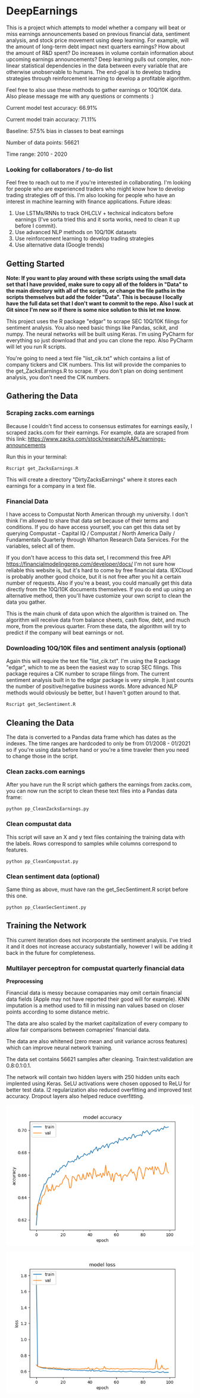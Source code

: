 # DeepEarnings

This is a project which attempts to model whether a company will beat or miss earnings announcements based 
on previous financial data, sentiment analysis, and stock price movement using deep learning. For example, 
will the amount of long-term debt impact next quarters earnings? How about the amount of R&D spent? Do increases 
in volume contain information about upcoming earnings announcements? Deep learning pulls out complex, 
non-linear statistical dependencies in the data between every variable that are otherwise unobservable to humans. 
The end-goal is to develop trading strategies through reinforcement learning to develop a profitable algorithm. 

Feel free to also use these methods to gather earnings or 10Q/10K data. Also please message me with any questions 
or comments :) 

Current model test accuracy: 66.91%

Current model train accuracy: 71.11% 

Baseline: 57.5% bias in classes to beat earnings

Number of data points: 56621

Time range:  2010 - 2020

### Looking for collaborators / to-do list
Feel free to reach out to me if you're interested in collaborating. I'm looking for people who are experienced 
traders who might know how to develop trading strategies off of this. I'm also looking for people who have an
 interest in machine learning with finance applications.
Future ideas:
1. Use LSTMs/RNNs to track OHLCLV + technical indicators before earnings (I've sorta tried this and it sorta works,
need to clean it up before I commit).
2. Use advanced NLP methods on 10Q/10K datasets
3. Use reinforcement learning to develop trading strategies
4. Use alternative data (Google trends) 

## Getting Started

__Note: If you want to play around with these scripts using the small data set that I have provided, make sure 
to copy all of the folders in "Data" to the main directory with all of the scripts, or change the file paths 
in the scripts themselves but add the folder "Data". This is because I locally have the full data set that 
I don't want to commit to the repo. Also I suck at Git since I'm new so if there is some nice solution 
to this let me know.__

This project uses the R package "edgar" to scrape SEC 10Q/10K filings for sentiment analysis. 
You also need basic things like Pandas, scikit, and numpy. The neural networks will be built using Keras. 
I'm using PyCharm for everything so just download that and you can clone the repo. 
Also PyCharm will let you run R scripts. 

You're going to need a text file "list_cik.txt" which contains a list of company tickers and CIK numbers.
This list will provide the companies to the get_ZacksEarnings.R to scrape. If you don't plan on doing sentiment
 analysis, you don't need the CIK numbers. 

## Gathering the Data

### Scraping zacks.com earnings

Because I couldn't find access to consensus estimates for earnings easily, I scraped zacks.com for their earnings. 
For example, data are scraped from this link:
https://www.zacks.com/stock/research/AAPL/earnings-announcements

Run this in your terminal:
```
Rscript get_ZacksEarnings.R
```
This will create a directory "DirtyZacksEarnings" where it stores each earnings for a company in a text file.

### Financial Data

I have access to Compustat North American through my university. I don't think I'm allowed to share that data 
set because of their terms and conditions. If you do have access yourself, you can get this data set by querying 
Compustat - Capital IQ / Compustat / North America
Daily / Fundamentals Quarterly through Wharton Research Data Services. For the variables, select all of them.

If you don't have access to this data set, I recommend this free
API https://financialmodelingprep.com/developer/docs/ I'm not sure how reliable this website is, but it's hard to
come by free financial data. IEXCloud is probably another good choice, but it is not free after you hit a certain
number of requests. Also if you're a beast, you could manually get this data directly from the 10Q/10K documents
themselves. If you do end up using an alternative method, then you'll have customize your own script to clean
the data you gather.

This is the main chunk of data upon which the algorithm is trained on. The algorithm will receive data from balance 
sheets, cash flow, debt, and much more, from the previous quarter. From these data, the algorithm will try to 
predict if the company will beat earnings or not. 

### Downloading 10Q/10K files and sentiment analysis (optional)

Again this will require the text file "list_cik.txt". I'm using the R package "edgar", which to me as been the 
easiest way to scrap SEC filings. This package requires a CIK number to scrape filings from. The current 
sentiment analysis built in to the edgar package is very simple. It just counts the number of positive/negative 
business words. More advanced NLP methods would obviously be better, but I haven't gotten around to that.
``` 
Rscript get_SecSentiment.R
```

## Cleaning the Data

The data is converted to a Pandas data frame which has dates as the indexes. The time ranges are hardcoded to only 
be from 01/2008 - 01/2021 so if you're using data before hand or you're a time traveler then you need to change 
those in the script.

### Clean zacks.com earnings

After you have run the R script which gathers the earnings from zacks.com, you can now run the script to clean 
these text files into a Pandas data frame:
```
python pp_CleanZacksEarnings.py
```

### Clean compustat data
This script will save an X and y text files containing the training data with the labels. Rows correspond to 
samples while columns correspond to features. 

```
python pp_CleanCompustat.py
```

### Clean sentiment data (optional)
Same thing as above, must have ran the get_SecSentiment.R script before this one.
``` 
python pp_CleanSecSentiment.py
```

## Training the Network

This current iteration does not incorporate the sentiment analysis. I've tried it and it does not increase 
accuracy substantially, however I will be adding it back in the future for completeness.

### Multilayer perceptron for compustat quarterly financial data

__Preprocessing__

Financial data is messy because comapanies may omit certain financial data fields (Apple may not have reported their
good will for example). KNN imputation is a method used to fill in missing nan values based on closer points according
to some distance metric.

The data are also scaled by the market capitalization of every company to allow fair comparisons between comapnies'
financial data.

The data are also whitened (zero mean and unit variance across features) which can improve neural network training.

The data set contains 56621 samples after cleaning. Train:test:validation are 0.8:0.1:0.1. 

The network will contain two hidden layers with 250 hidden units each implented using Keras. SeLU activations were 
chosen opposed to ReLU for better test data. l2 regularization also reduced overfitting and improved test accuracy.
Dropout layers also helped reduce overfitting. 



![Accuracy](./pics/Figure_1.png)

![Loss](./pics/Figure_2.png)
